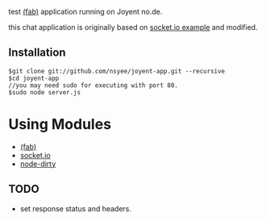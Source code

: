 test [(fab)](http://fabjs.org) application running on Joyent no.de.

this chat application is originally based on [socket.io example](http://github.com/LearnBoost/Socket.IO-node/tree/master/example/) and modified.

## Installation

	$git clone git://github.com/nsyee/joyent-app.git --recursive
	$cd joyent-app
	//you may need sudo for executing with port 80.
	$sudo node server.js

# Using Modules
* [(fab)](http://fabjs.org)
* [socket.io](http://socket.io/)
* [node-dirty](http://github.com/felixge/node-dirty)

## TODO
* set response status and headers.
